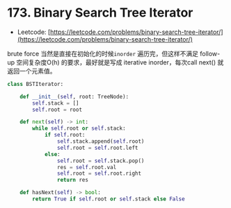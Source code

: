 # 173. Binary Search Tree Iterator

* Leetcode: [https://leetcode.com/problems/binary-search-tree-iterator/](https://leetcode.com/problems/binary-search-tree-iterator/)

brute force 当然是直接在初始化的时候`inorder` 遍历完，但这样不满足 follow-up 空间复杂度O\(h\) 的要求，最好就是写成 iterative inorder，每次call next\(\) 就返回一个元素值。

```python
class BSTIterator:

    def __init__(self, root: TreeNode):
        self.stack = []
        self.root = root

    def next(self) -> int:
        while self.root or self.stack:
            if self.root:
                self.stack.append(self.root)
                self.root = self.root.left
            else:
                self.root = self.stack.pop()
                res = self.root.val
                self.root = self.root.right
                return res

    def hasNext(self) -> bool:
        return True if self.root or self.stack else False
```

